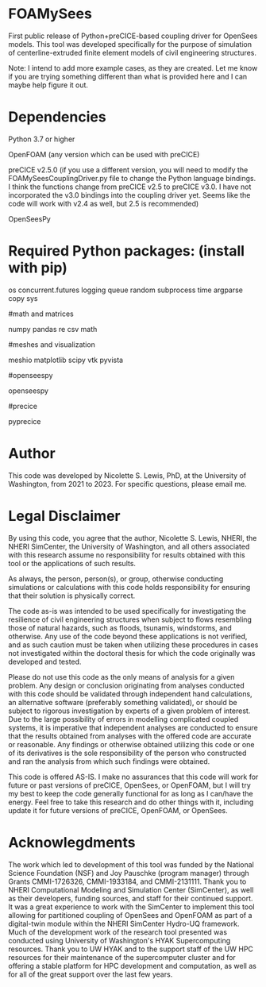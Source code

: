 # FOAMySees
First public release of Python+preCICE-based coupling driver for OpenSees models. This tool was developed specifically for the purpose of simulation of centerline-extruded finite element models of civil engineering structures. 

Note: I intend to add more example cases, as they are created. Let me know if you are trying something different than what is provided here and I can maybe help figure it out. 

# Dependencies
Python 3.7 or higher

OpenFOAM (any version which can be used with preCICE)

preCICE v2.5.0 (if you use a different version, you will need to modify the FOAMySeesCouplingDriver.py file to change the Python language bindings. I think the functions change from preCICE v2.5 to preCICE v3.0. I have not incorporated the v3.0 bindings into the coupling driver yet. Seems like the code will work with v2.4 as well, but 2.5 is recommended)

OpenSeesPy 

# Required Python packages: (install with pip)

os
concurrent.futures
logging
queue
random
subprocess
time
argparse
copy
sys

#math and matrices

numpy 
pandas
re
csv
math

#meshes and visualization

meshio
matplotlib
scipy
vtk
pyvista 

#openseespy

openseespy 

#precice

pyprecice

# Author
This code was developed by Nicolette S. Lewis, PhD, at the University of Washington, from 2021 to 2023. For specific questions, please email me.  

# Legal Disclaimer
By using this code, you agree that the author, Nicolette S. Lewis, NHERI, the NHERI SimCenter, the University of Washington, and all others associated with this research assume no responsibility for results obtained with this tool or the applications of such results. 

As always, the person, person(s), or group, otherwise conducting simulations or calculations with this code holds responsibility for ensuring that their solution is physically correct. 

The code as-is was intended to be used specifically for investigating the resilience of civil engineering structures when subject to flows resembling those of natural hazards, such as floods, tsunamis, windstorms, and otherwise. Any use of the code beyond these applications is not verified, and as such caution must be taken when utilizing these procedures in cases not investigated within the doctoral thesis for which the code originally was developed and tested. 

Please do not use this code as the only means of analysis for a given problem. Any design or conclusion originating from analyses conducted with this code should be validated through independent hand calculations, an alternative software (preferably something validated), or should be subject to rigorous investigation by experts of a given problem of interest. Due to the large possibility of errors in modelling complicated coupled systems, it is imperative that independent analyses are conducted to ensure that the results obtained from analyses with the offered code are accurate or reasonable. Any findings or otherwise obtained utilizing this code or one of its derivatives is the sole responsibility of the person who constructed and ran the analysis from which such findings were obtained. 

This code is offered AS-IS. I make no assurances that this code will work for future or past versions of preCICE, OpenSees, or OpenFOAM, but I will try my best to keep the code generally functional for as long as I can/have the energy. Feel free to take this research and do other things with it, including update it for future versions of preCICE, OpenFOAM, or OpenSees.

# Acknowlegdments
The work which led to development of this tool was funded by the National Science Foundation (NSF) and Joy Pauschke (program manager) through Grants CMMI-1726326, CMMI-1933184, and CMMI-2131111. Thank you to NHERI Computational Modeling and Simulation Center (SimCenter), as well as their developers, funding sources, and staff for their continued support. It was a great experience to work with the SimCenter to implement this tool allowing for partitioned coupling of OpenSees and OpenFOAM as part of a digital-twin module within the NHERI SimCenter Hydro-UQ framework. Much of the development work of the research tool presented was conducted using University of Washington's HYAK Supercomputing resources. Thank you to UW HYAK and to the support staff of the UW HPC resources for their maintenance of the supercomputer cluster and for offering a stable platform for HPC development and computation, as well as for all of the great support over the last few years.  
